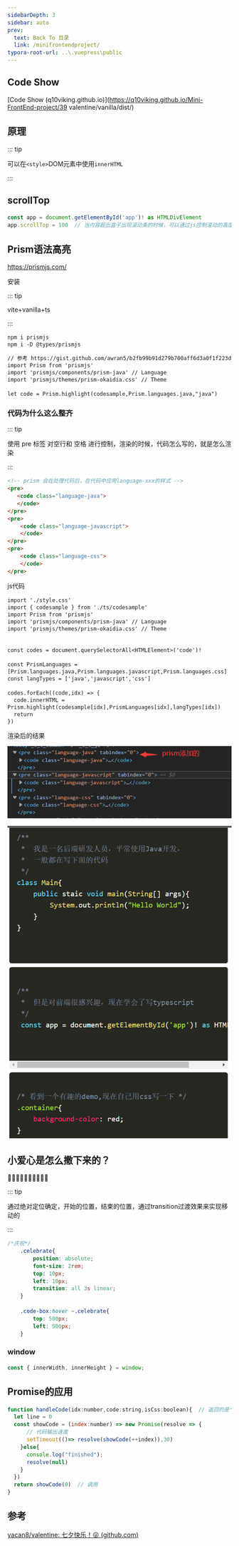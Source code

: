 ```yaml
---
sidebarDepth: 3
sidebar: auto
prev:
  text: Back To 目录
  link: /minifrontendproject/
typora-root-url: ..\.vuepress\public
---
```




## Code Show

[Code Show (q10viking.github.io)](https://q10viking.github.io/Mini-FrontEnd-project/39 valentine/vanilla/dist/)




## 原理

::: tip

可以在`<style>`DOM元素中使用`innerHTML`

:::



## scrollTop

```js
const app = document.getElementById('app')! as HTMLDivElement
app.scrollTop = 100  // 当内容超出盒子出现滚动条的时候，可以通过js控制滚动的高度
```



## Prism语法高亮

https://prismjs.com/

安装

::: tip

vite+vanilla+ts

:::

```
npm i prismjs
npm i -D @types/prismjs
```



```tsx
// 参考 https://gist.github.com/awran5/b2fb99b91d279b700aff6d3a0f1f223d
import Prism from 'prismjs'
import 'prismjs/components/prism-java' // Language
import 'prismjs/themes/prism-okaidia.css' // Theme

let code = Prism.highlight(codesample,Prism.languages.java,"java")
```



### 代码为什么这么整齐

::: tip

使用 pre 标签 对空行和 空格 进行控制，渲染的时候，代码怎么写的，就是怎么渲染

:::



```html
<!-- prism 会在处理代码后，在代码中应用language-xxx的样式 -->
<pre>
   <code class="language-java">
   </code>
</pre>
<pre>
    <code class="language-javascript">
    </code>
</pre>
<pre>
    <code class="language-css">
    </code>
</pre>
```

js代码

```tsx
import './style.css'
import { codesample } from './ts/codesample'
import Prism from 'prismjs'
import 'prismjs/components/prism-java' // Language
import 'prismjs/themes/prism-okaidia.css' // Theme


const codes = document.querySelectorAll<HTMLElement>('code')!

const PrismLanguages = [Prism.languages.java,Prism.languages.javascript,Prism.languages.css]
const langTypes = ['java','javascript','css']

codes.forEach((code,idx) => {
  code.innerHTML = Prism.highlight(codesample[idx],PrismLanguages[idx],langTypes[idx])
  return
})
```

渲染后的结果

![image-20220730131649956](/images/minifrontendproject/image-20220730131649956.png)

![image-20220730131741091](/images/minifrontendproject/image-20220730131741091.png)



## 小爱心是怎么撒下来的？

🎉🎉✨✨✨🎊🎊🎈🎈🎈

::: tip

通过绝对定位确定，开始的位置，结束的位置，通过transition过渡效果来实现移动的

:::

```scss
/*庆祝*/
    .celebrate{
        position: absolute;
        font-size: 2rem;
        top: 10px;
        left: 10px;
        transition: all 3s linear;
    }

    .code-box:hover ~.celebrate{
        top: 500px;
        left: 500px;
    }
```



### window

```js
const { innerWidth, innerHeight } = window;
```



## Promise的应用

```js
function handleCode(idx:number,code:string,isCss:boolean){  // 返回的是个promise
  let line = 0
  const showCode = (index:number) => new Promise(resolve => {
      // 代码输出速度
      setTimeout(()=> resolve(showCode(++index)),30)
    }else{
      console.log("finished");
      resolve(null)
    }
  })
  return showCode(0)  // 调用
}
```





## 参考

[yacan8/valentine: 七夕快乐！😝 (github.com)](https://github.com/yacan8/valentine)
